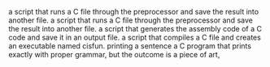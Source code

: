 a script that runs a C file through the preprocessor and save the result into another file.
a script that runs a C file through the preprocessor and save the result into another file.
 a script that generates the assembly code of a C code and save it in an output file.
  a script that compiles a C file and creates an executable named cisfun.
 printing a sentence
a C program that prints exactly with proper grammar, but the outcome is a piece of art,
